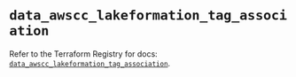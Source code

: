 # `data_awscc_lakeformation_tag_association`

Refer to the Terraform Registry for docs: [`data_awscc_lakeformation_tag_association`](https://registry.terraform.io/providers/hashicorp/awscc/0.70.0/docs/data-sources/lakeformation_tag_association).
